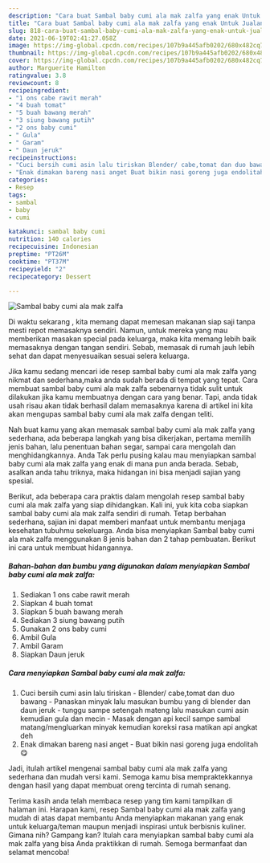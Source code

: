 ```yaml
---
description: "Cara buat Sambal baby cumi ala mak zalfa yang enak Untuk Jualan"
title: "Cara buat Sambal baby cumi ala mak zalfa yang enak Untuk Jualan"
slug: 818-cara-buat-sambal-baby-cumi-ala-mak-zalfa-yang-enak-untuk-jualan
date: 2021-06-19T02:41:27.058Z
image: https://img-global.cpcdn.com/recipes/107b9a445afb0202/680x482cq70/sambal-baby-cumi-ala-mak-zalfa-foto-resep-utama.jpg
thumbnail: https://img-global.cpcdn.com/recipes/107b9a445afb0202/680x482cq70/sambal-baby-cumi-ala-mak-zalfa-foto-resep-utama.jpg
cover: https://img-global.cpcdn.com/recipes/107b9a445afb0202/680x482cq70/sambal-baby-cumi-ala-mak-zalfa-foto-resep-utama.jpg
author: Marguerite Hamilton
ratingvalue: 3.8
reviewcount: 8
recipeingredient:
- "1 ons cabe rawit merah"
- "4 buah tomat"
- "5 buah bawang merah"
- "3 siung bawang putih"
- "2 ons baby cumi"
- " Gula"
- " Garam"
- " Daun jeruk"
recipeinstructions:
- "Cuci bersih cumi asin lalu tiriskan Blender/ cabe,tomat dan duo bawang  Panaskan minyak lalu masukan bumbu yang di blender dan daun jeruk  tunggu sampe setengah mateng lalu masukan cumi asin kemudian gula dan mecin Masak dengan api kecil sampe sambal matang/mengluarkan minyak kemudian koreksi rasa matikan api angkat deh"
- "Enak dimakan bareng nasi anget Buat bikin nasi goreng juga endolitah😋"
categories:
- Resep
tags:
- sambal
- baby
- cumi

katakunci: sambal baby cumi 
nutrition: 140 calories
recipecuisine: Indonesian
preptime: "PT26M"
cooktime: "PT37M"
recipeyield: "2"
recipecategory: Dessert

---
```



![Sambal baby cumi ala mak zalfa](https://img-global.cpcdn.com/recipes/107b9a445afb0202/680x482cq70/sambal-baby-cumi-ala-mak-zalfa-foto-resep-utama.jpg)

Di waktu  sekarang , kita memang dapat memesan makanan siap saji tanpa mesti repot memasaknya sendiri. Namun, untuk mereka yang mau memberikan masakan special pada keluarga, maka kita memang lebih baik memasaknya dengan tangan sendiri. Sebab, memasak di rumah jauh lebih sehat dan dapat menyesuaikan sesuai selera keluarga.

Jika kamu sedang mencari ide resep sambal baby cumi ala mak zalfa yang nikmat dan sederhana,maka anda sudah berada di tempat yang tepat. Cara membuat sambal baby cumi ala mak zalfa  sebenarnya tidak sulit untuk dilakukan jika kamu membuatnya dengan cara yang benar. Tapi, anda tidak usah risau akan tidak berhasil dalam memasaknya 
karena di artikel ini kita akan mengupas sambal baby cumi ala mak zalfa dengan teliti.  



Nah buat kamu yang akan memasak sambal baby cumi ala mak zalfa yang sederhana, ada beberapa langkah yang bisa dikerjakan, pertama memilih jenis bahan, lalu penentuan bahan segar, sampai cara mengolah dan menghidangkannya. Anda Tak perlu pusing kalau mau menyiapkan sambal baby cumi ala mak zalfa yang enak di mana pun anda berada. Sebab, asalkan anda  tahu triknya, maka hidangan ini bisa menjadi sajian yang spesial.

Berikut, ada beberapa cara praktis  dalam mengolah resep sambal baby cumi ala mak zalfa yang siap dihidangkan. Kali ini, yuk kita coba siapkan sambal baby cumi ala mak zalfa sendiri di rumah. Tetap berbahan sederhana, sajian ini dapat memberi manfaat untuk membantu menjaga kesehatan tubuhmu sekeluarga. Anda bisa menyiapkan Sambal baby cumi ala mak zalfa menggunakan 8 jenis bahan dan 2 tahap pembuatan. Berikut ini cara untuk membuat hidangannya.

<!--inarticleads1-->

##### Bahan-bahan dan bumbu yang digunakan dalam menyiapkan Sambal baby cumi ala mak zalfa:

1. Sediakan 1 ons cabe rawit merah
1. Siapkan 4 buah tomat
1. Siapkan 5 buah bawang merah
1. Sediakan 3 siung bawang putih
1. Gunakan 2 ons baby cumi
1. Ambil  Gula
1. Ambil  Garam
1. Siapkan  Daun jeruk




<!--inarticleads2-->

##### Cara menyiapkan Sambal baby cumi ala mak zalfa:

1. Cuci bersih cumi asin lalu tiriskan - Blender/ cabe,tomat dan duo bawang  - Panaskan minyak lalu masukan bumbu yang di blender dan daun jeruk  - tunggu sampe setengah mateng lalu masukan cumi asin kemudian gula dan mecin - Masak dengan api kecil sampe sambal matang/mengluarkan minyak kemudian koreksi rasa matikan api angkat deh
1. Enak dimakan bareng nasi anget - Buat bikin nasi goreng juga endolitah😋




Jadi, itulah artikel mengenai  sambal baby cumi ala mak zalfa  yang sederhana dan mudah versi kami. Semoga kamu bisa mempraktekkannya dengan hasil yang dapat membuat oreng tercinta di rumah senang. 

Terima kasih anda telah membaca resep yang tim kami tampilkan di halaman ini. Harapan kami, resep  Sambal baby cumi ala mak zalfa yang mudah di atas dapat membantu Anda menyiapkan makanan yang enak untuk keluarga/teman maupun menjadi inspirasi untuk berbisnis kuliner. Gimana nih? Gampang kan? Itulah cara menyiapkan sambal baby cumi ala mak zalfa yang bisa Anda praktikkan di rumah. Semoga bermanfaat dan selamat mencoba!

